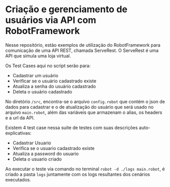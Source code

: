 <h1>Criação e gerenciamento de usuários via API com RobotFramework</h1>

Nesse repositório, estão exemplos de utilização do RobotFramework para comunicação de uma API REST, chamada ServeRest. O ServeRest é uma API que simula uma loja virtual.

Os Test Cases aqui no script serão para:
<ul>
    <li>Cadastrar um usuário</li>
    <li>Verificar se o usuário cadastrado existe</li>
    <li>Atualiza a senha do usuário cadastrado</li>
    <li>Deleta o usuário cadastrado</li>
</ul>

No diretório `/src`, encontra-se o arquivo `config.robot` que contém o json de dados para cadastrar e o de atualização do usuário que será usado no arquivo `main.robot`, além das variáveis que armazenam o alias, os headers e a url da API. 

Existem 4 test case nessa suite de testes com suas descrições auto-explicativas:

- Cadastrar Usuario
- Verifica se o usuario cadastrado existe
- Atualiza a password do usuario
- Deleta o usuario criado

Ao executar o teste via comando no terminal `robot -d ./logs main.robot`, é criado a pasta `logs` juntamente com os logs resultantes dos cenários executados.